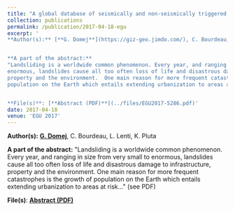```yaml
---
title: "A global database of seismically and non-seismically triggered landslides for 2D/3D numerical modeling "
collection: publications
permalink: /publication/2017-04-18-egu
excerpt: '
**Author(s):** [**G. Domej**](https://giz-geo.jimdo.com/), C. Bourdeau, L. Lenti K., Pluta


**A part of the abstract:** 
"Landsliding is a worldwide common phenomenon. Every year, and ranging in size from very small to
enormous, landslides cause all too often loss of life and disastrous damage to infrastructure,
property and the environment.  One main reason for more frequent catastrophes is the growth of
population on the Earth which entails extending urbanization to areas at risk..." (see PDF)


**File(s)**: [**Abstract (PDF)**](../files/EGU2017-5286.pdf)' 
date: 2017-04-18
venue: 'EGU 2017'
---
```

**Author(s):** [**G. Domej**](https://giz-geo.jimdo.com/), C. Bourdeau, L. Lenti, K. Pluta


**A part of the abstract:** 
"Landsliding is a worldwide common phenomenon. Every year, and ranging in size from very small to
enormous, landslides cause all too often loss of life and disastrous damage to infrastructure,
property and the environment.  One main reason for more frequent catastrophes is the growth of
population on the Earth which entails extending urbanization to areas at risk..." (see PDF)


**File(s)**: [**Abstract (PDF)**](../files/EGU2017-5286.pdf)

